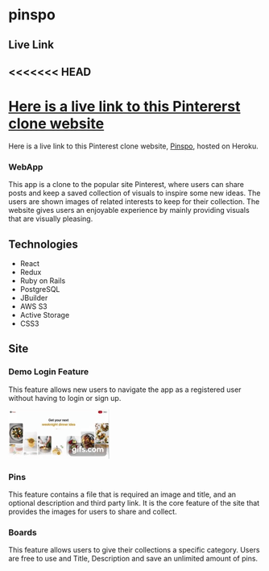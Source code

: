 # pinspo

## Live Link
<<<<<<< HEAD
---
[Here is a live link to this Pintererst clone website](https://pinspo.herokuapp.com/#/)
=======
Here is a live link to this Pinterest clone website, [Pinspo](https://pinspo.herokuapp.com/#/), hosted on Heroku.

### WebApp

This app is a clone to the popular site Pinterest, where users can share posts and keep a saved collection of visuals to inspire some new ideas. The users are shown images of related interests to keep for their collection. The website gives users an enjoyable experience by mainly providing visuals that are visually pleasing.

## Technologies
* React
* Redux
* Ruby on Rails
* PostgreSQL
* JBuilder
* AWS S3
* Active Storage
* CSS3

## Site
### Demo Login Feature
This feature allows new users to navigate the app as a registered user without having to login or sign up.

![demo-gif](https://github.com/janettetinoco/pinspo/blob/main/app/assets/images/demo.gif)


### Pins
This feature contains a file that is required an image and title, and an optional description and third party link. It is the core feature of the site that provides the images for users to share and collect.


### Boards
This feature allows users to give their collections a specific category. Users are free to use and Title, Description and save an unlimited amount of pins.

